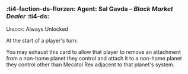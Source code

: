 ### :ti4-faction-ds-florzen: **Agent**: Sal Gavda – _Black Market Dealer_ :ti4-ds:
<span style="font-variant:small-caps;">Unlock</span>: Always Unlocked

At the start of a player's turn:

You may exhaust this card to allow that player to remove an attachment from a non-home planet they control and attach it to a non-home planet they control other than Mecatol Rex adjacent to that planet's system.
